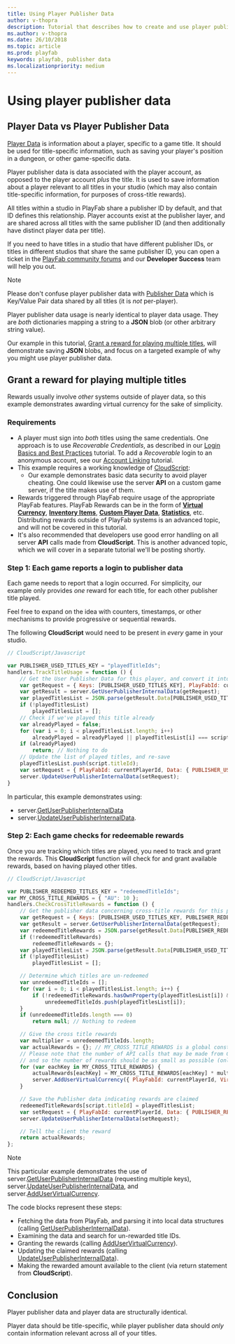 ```yaml
---
title: Using Player Publisher Data
author: v-thopra
description: Tutorial that describes how to create and use player publisher data.
ms.author: v-thopra
ms.date: 26/10/2018
ms.topic: article
ms.prod: playfab
keywords: playfab, publisher data
ms.localizationpriority: medium
---
```


# Using player publisher data

## Player Data vs Player Publisher Data
[Player Data](quickstart.md) is information about a player, specific to a game title. It should be used for title-specific information, such as saving your player's position in a dungeon, or other game-specific data.

Player publisher data is data associated with the player account, as opposed to the player account *plus* the title. It is used to save information about a player relevant to all titles in your studio (which may also contain title-specific information, for purposes of cross-title rewards).

All titles within a studio in PlayFab share a publisher ID by default, and that ID defines this relationship. Player accounts exist at the publisher layer, and are shared across all titles with the same publisher ID (and then additionally have distinct player data per title).

If you need to have titles in a studio that have different publisher IDs, or titles in different studios that share the same publisher ID, you can open a ticket in the [PlayFab community forums](https://community.playfab.com/) and our **Developer Success** team will help you out.

> [!NOTE]
> Please don't confuse player publisher data with [Publisher Data](../../config/titledata/using-publisher-data.md) which is Key/Value Pair data shared by all titles (it is *not* per-player).

Player publisher data usage is nearly identical to player data usage. They are *both* dictionaries mapping a string to a **JSON** blob (or other arbitrary string value).

Our example in this tutorial, [Grant a reward for playing multiple titles](#grant-a-reward-for-playing-multiple-titles), will demonstrate saving **JSON** blobs, and focus on a targeted example of why you might use player publisher data.

## Grant a reward for playing multiple titles

Rewards usually involve *other* systems outside of player data, so this example demonstrates awarding virtual currency for the sake of simplicity.

### Requirements

- A player must sign into *both* titles using the same credentials. One approach is to use *Recoverable Credentials*, as described in our [Login Basics and Best Practices](../../authentication/login/login-basics-best-practices.md) tutorial. To add a *Recoverable* login to an anonymous account, see our [Account Linking](../../authentication/login/linking-unlinking.md) tutorial.
- This example requires a working knowledge of [CloudScript](../../automation/cloudscript/writing-custom-cloudscript.md):
  - Our example demonstrates basic data security to avoid player cheating. One could likewise use the server **API** on a custom game server, if the title makes use of them.
- Rewards triggered through PlayFab require usage of the appropriate PlayFab features. PlayFab Rewards can be in the form of [**Virtual Currency**](../../commerce/economy/currencies.md), [**Inventory Items**](player-inventory.md), [**Custom Player Data**](quickstart.md), [**Statistics**](using-player-statistics.md), etc. Distributing rewards outside of PlayFab systems is an advanced topic, and will not be covered in this tutorial.
- It's also recommended that developers use good error handling on all server **API** calls made from **CloudScript**. This is another advanced topic, which we will cover in a separate tutorial we'll be posting shortly.

### Step 1: Each game reports a login to publisher data

Each game needs to report that a login occurred. For simplicity, our example only provides *one* reward for each title, for each other publisher title played.

Feel free to expand on the idea with counters, timestamps, or other mechanisms to provide progressive or sequential rewards.

The following **CloudScript** would need to be present in *every* game in your studio.

```javascript
// CloudScript/Javascript

var PUBLISHER_USED_TITLES_KEY = "playedTitleIds";
handlers.TrackTitleUsage = function () {
    // Get the User Publisher Data for this player, and convert it into our expected format
    var getRequest = { Keys: [PUBLISHER_USED_TITLES_KEY], PlayFabId: currentPlayerId };
    var getResult = server.GetUserPublisherInternalData(getRequest);
    var playedTitlesList = JSON.parse(getResult.Data[PUBLISHER_USED_TITLES_KEY].Value); // format is arbitrary, but this example assumes Array<string>
    if (!playedTitlesList)
        playedTitlesList = [];
    // Check if we've played this title already
    var alreadyPlayed = false;
    for (var i = 0; i < playedTitlesList.length; i++)
        alreadyPlayed = alreadyPlayed || playedTitlesList[i] === script.titleId;
    if (alreadyPlayed)
        return; // Nothing to do
    // Update the list of played titles, and re-save
    playedTitlesList.push(script.titleId);
    var setRequest = { PlayFabId: currentPlayerId, Data: { PUBLISHER_USED_TITLES_KEY: JSON.stringify(playedTitlesList) } };
    server.UpdateUserPublisherInternalData(setRequest);
}
```

In particular, this example demonstrates using:

- server.[GetUserPublisherInternalData](xref:titleid.playfabapi.com.server.playerdatamanagement.getuserpublisherinternaldata)
- server.[UpdateUserPublisherInternalData](xref:titleid.playfabapi.com.server.playerdatamanagement.updateuserpublisherinternaldata). 

### Step 2: Each game checks for redeemable rewards

Once you are tracking which titles are played, you need to track and grant the rewards. This **CloudScript** function will check for and grant available rewards, based on having played other titles.

```javascript
// CloudScript/Javascript

var PUBLISHER_REDEEMED_TITLES_KEY = "redeemedTitleIds";
var MY_CROSS_TITLE_REWARDS = { "AU": 10 };
handlers.CheckCrossTitleRewards = function () {
    // Get the publisher data concerning cross-title rewards for this player
    var getRequest = { Keys: [PUBLISHER_USED_TITLES_KEY, PUBLISHER_REDEEMED_TITLES_KEY], PlayFabId: currentPlayerId };
    var getResult = server.GetUserPublisherInternalData(getRequest);
    var redeemedTitleRewards = JSON.parse(getResult.Data[PUBLISHER_REDEEMED_TITLES_KEY].Value); // format is arbitrary, but this example assumes { [key: string]: Array<string> }
    if (!redeemedTitleRewards)
        redeemedTitleRewards = {};
    var playedTitlesList = JSON.parse(getResult.Data[PUBLISHER_USED_TITLES_KEY].Value); // format is arbitrary, but this example assumes Array<string>
    if (!playedTitlesList)
        playedTitlesList = [];

    // Determine which titles are un-redeemed
    var unredeemedTitleIds = [];
    for (var i = 0; i < playedTitlesList.length; i++) {
        if (!redeemedTitleRewards.hasOwnProperty(playedTitlesList[i]) && playedTitlesList[i] !== script.titleId)
            unredeemedTitleIds.push(playedTitlesList[i]);
    }
    if (unredeemedTitleIds.length === 0)
        return null; // Nothing to redeem

    // Give the cross title rewards
    var multiplier = unredeemedTitleIds.length;
    var actualRewards = {}; // MY_CROSS_TITLE_REWARDS is a global constant, so don't modify it or you'll mess up future calls
    // Please note that the number of API calls that may be made from CloudScript, as well as the total available processing time is limited,
    // and so the number of rewards should be as small as possible (only one VC, in this case)
    for (var eachKey in MY_CROSS_TITLE_REWARDS) {
        actualRewards[eachKey] = MY_CROSS_TITLE_REWARDS[eachKey] * multiplier;
        server.AddUserVirtualCurrency({ PlayFabId: currentPlayerId, VirtualCurrency: eachKey, Amount: MY_CROSS_TITLE_REWARDS[eachKey] }); // Can only add 1 VC at a time
    }

    // Save the Publisher data indicating rewards are claimed
    redeemedTitleRewards[script.titleId] = playedTitlesList;
    var setRequest = { PlayFabId: currentPlayerId, Data: { PUBLISHER_REDEEMED_TITLES_KEY: JSON.stringify(redeemedTitleRewards) } };
    server.UpdateUserPublisherInternalData(setRequest);

    // Tell the client the reward
    return actualRewards;
};
```

> [!NOTE]
> This particular example demonstrates the use of server.[GetUserPublisherInternalData](xref:titleid.playfabapi.com.server.playerdatamanagement.getuserpublisherinternaldata) (requesting multiple keys), server.[UpdateUserPublisherInternalData](xref:titleid.playfabapi.com.server.playerdatamanagement.updateuserpublisherinternaldata), and server.[AddUserVirtualCurrency](xref:titleid.playfabapi.com.server.playeritemmanagement.adduservirtualcurrency).

The code blocks represent these steps:

- Fetching the data from PlayFab, and parsing it into local data structures (calling [GetUserPublisherInternalData](xref:titleid.playfabapi.com.server.playerdatamanagement.getuserpublisherinternaldata)).
- Examining the data and search for un-rewarded title IDs.
- Granting the rewards (calling [AddUserVirtualCurrency](xref:titleid.playfabapi.com.server.playeritemmanagement.adduservirtualcurrency)).
- Updating the claimed rewards (calling [UpdateUserPublisherInternalData](xref:titleid.playfabapi.com.server.playerdatamanagement.updateuserpublisherinternaldata)).
- Making the rewarded amount available to the client (via return statement from **CloudScript**).

## Conclusion

Player publisher data and player data are structurally identical.

Player data should be title-specific, while player publisher data should *only* contain information relevant across all of your titles.

